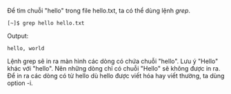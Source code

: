 Để tìm chuỗi "hello" trong file hello.txt, ta có thể dùng lệnh _grep_.

```
[~]$ grep hello hello.txt
```

Output:

```
hello, world
```

Lệnh grep sẽ in ra màn hình các dòng có chứa chuỗi "hello". Lưu ý "Hello" khác với "hello". Nên những dòng chỉ có chuỗi "Hello" sẽ không được in ra. Để in ra các dòng có từ hello dù hello được viết hóa hay viết thường, ta dùng option -i.



